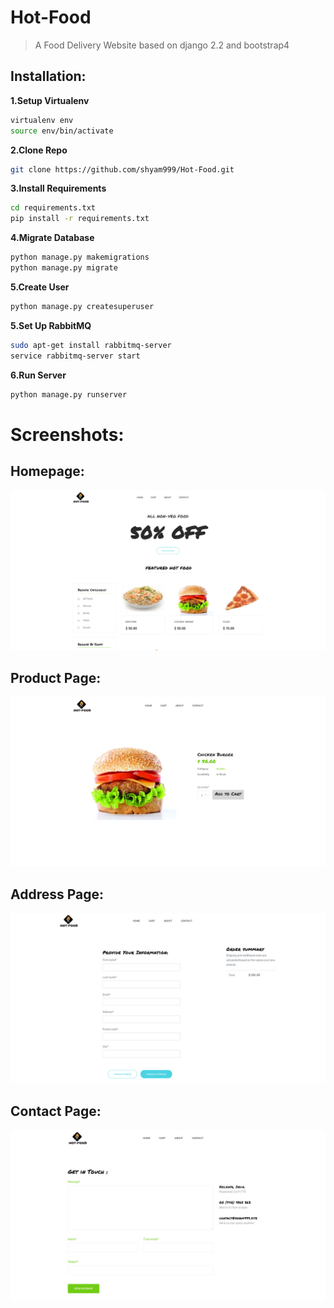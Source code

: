 # Hot-Food
> A Food Delivery Website based on django 2.2 and bootstrap4
## Installation:

**1.Setup Virtualenv**
```sh
virtualenv env
source env/bin/activate
```
**2.Clone Repo**
```sh
git clone https://github.com/shyam999/Hot-Food.git
```
**3.Install Requirements**
```sh
cd requirements.txt
pip install -r requirements.txt
```
**4.Migrate Database**
```sh
python manage.py makemigrations
python manage.py migrate
```
**5.Create User**
```sh
python manage.py createsuperuser
```
**5.Set Up RabbitMQ**
```sh
sudo apt-get install rabbitmq-server
service rabbitmq-server start
```
**6.Run Server**
```sh
python manage.py runserver
```
# Screenshots:
## Homepage:
![](screenshot/home.png)
## Product Page:
![](screenshot/product.png)
## Address Page:
![](screenshot/address.png)
## Contact Page:
![](screenshot/contact.png)
